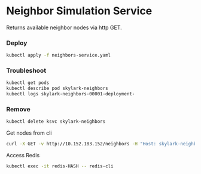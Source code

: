 # Neighbor Simulation Service
Returns available neighbor nodes via http GET.

### Deploy
```bash
kubectl apply -f neighbors-service.yaml
```
### Troubleshoot
```bash
kubectl get pods
kubectl describe pod skylark-neighbors
kubectl logs skylark-neighbors-00001-deployment-
```
### Remove
```bash
kubectl delete ksvc skylark-neighbors
```

Get nodes from cli
```bash
curl -X GET -v http://10.152.183.152/neighbors -H "Host: skylark-neighbors.default.svc.cluster.local"
```

Access Redis
```bash
kubectl exec -it redis-HASH -- redis-cli
```